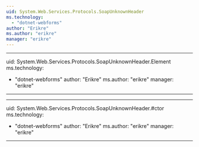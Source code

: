 ```yaml
---
uid: System.Web.Services.Protocols.SoapUnknownHeader
ms.technology: 
  - "dotnet-webforms"
author: "Erikre"
ms.author: "erikre"
manager: "erikre"
---
```


---
uid: System.Web.Services.Protocols.SoapUnknownHeader.Element
ms.technology: 
  - "dotnet-webforms"
author: "Erikre"
ms.author: "erikre"
manager: "erikre"
---

---
uid: System.Web.Services.Protocols.SoapUnknownHeader.#ctor
ms.technology: 
  - "dotnet-webforms"
author: "Erikre"
ms.author: "erikre"
manager: "erikre"
---
